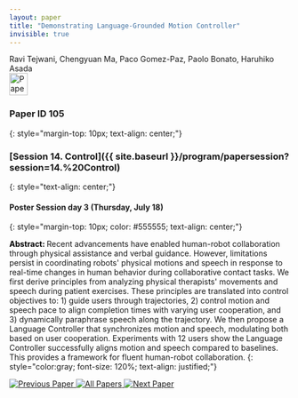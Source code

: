 ```yaml
---
layout: paper
title: "Demonstrating Language-Grounded Motion Controller"
invisible: true
---
```

<div class="paper-authors">
<div class="paper-author-box">
    <div class="paper-author-name">Ravi Tejwani, Chengyuan Ma, Paco Gomez-Paz, Paolo Bonato, Haruhiko Asada</div>
    <div class="paper-author-uni"></div>
</div>

</div><div class="paper-pdf">
                <div> <a href="https://enriquecoronadozu.github.io/rssproceedings2024/rss20/p105.pdf"><img src="{{ site.baseurl }}/images/paper_link.png" alt="Paper Website" width = "33"  height = "40"/></a> </div>
                </div>

### Paper ID 105
{: style="margin-top: 10px; text-align: center;"}

### [Session 14. Control]({{ site.baseurl }}/program/papersession?session=14.%20Control)
{: style="text-align: center;"}

#### Poster Session day 3 (Thursday, July 18)
{: style="margin-top: 10px; color: #555555; text-align: center;"}

<b style="color: black;">Abstract: </b>Recent advancements have enabled human-robot collaboration through physical assistance and verbal guidance. However, limitations persist in coordinating robots' physical motions and speech in response to real-time changes in human behavior during collaborative contact tasks.
 We first derive principles from analyzing physical therapists' movements and speech during patient exercises. These principles are translated into control objectives to: 1) guide users through trajectories, 2) control motion and speech pace to align completion times with varying user cooperation, and 3) dynamically paraphrase speech along the trajectory.
 We then propose a Language Controller that synchronizes motion and speech, modulating both based on user cooperation. 
 Experiments with 12 users show the Language Controller successfully aligns motion and speech compared to baselines. This provides a framework for fluent human-robot collaboration.
{: style="color:gray; font-size: 120%; text-align: justified;"}


<div class="paper-menu">
<a href="{{ site.baseurl }}/program/papers/104/"> <img src="{{ site.baseurl }}/images/previous_paper_icon.png" alt="Previous Paper" title="Previous Paper"/> </a>
<a href="{{ site.baseurl }}/program/papers"><img src="{{ site.baseurl }}/images/overview_icon.png" alt="All Papers" title="All Papers"/> </a>
<a href="{{ site.baseurl }}/program/papers/106/"> <img src="{{ site.baseurl }}/images/next_paper_icon.png" alt="Next Paper" title="Next Paper"/> </a>

</div>
